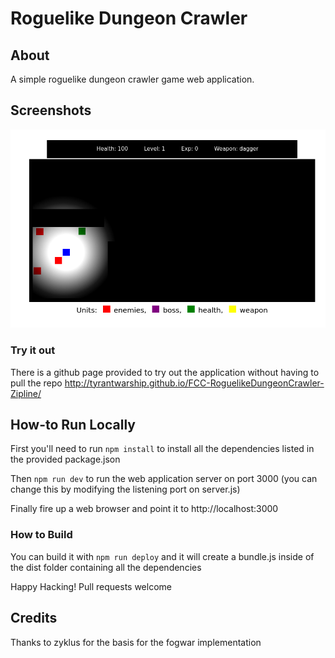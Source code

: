 # Roguelike Dungeon Crawler

## About
A simple roguelike dungeon crawler game web application.

## Screenshots
![alt-text](./preview1.png?raw=true)

### Try it out
There is a github page provided to try out the application without having to pull the repo
http://tyrantwarship.github.io/FCC-RoguelikeDungeonCrawler-Zipline/

## How-to Run Locally
First you'll need to run `npm install` to install all the dependencies listed in the provided package.json

Then `npm run dev` to run the web application server on port 3000 (you can change this by modifying the listening port on server.js)

Finally fire up a web browser and point it to http://localhost:3000

### How to Build
You can build it with `npm run deploy` and it will create a bundle.js inside of the dist folder containing all the dependencies

Happy Hacking! Pull requests welcome

## Credits
Thanks to zyklus for the basis for the fogwar implementation

